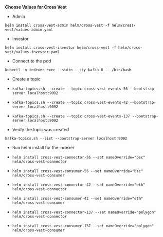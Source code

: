 **Choose Values for Cross Vest**

- Admin

`helm install cross-vest-admin helm/cross-vest -f helm/cross-vest/values-admin.yaml`

- Investor

`helm install cross-vest-investor helm/cross-vest -f helm/cross-vest/values-investor.yaml`

- Connect to the pod

`kubectl -n indexer exec --stdin --tty kafka-0 -- /bin/bash`

- Create a topic

- `kafka-topics.sh --create --topic cross-vest-events-56 --bootstrap-server localhost:9092`
- `kafka-topics.sh --create --topic cross-vest-events-42 --bootstrap-server localhost:9092`
- `kafka-topics.sh --create --topic cross-vest-events-137 --bootstrap-server localhost:9092`

- Verify the topic was created

`kafka-topics.sh --list --bootstrap-server localhost:9092`

- Run helm install for the indexer

- `helm install cross-vest-connector-56 --set nameOverride="bsc" helm/cross-vest-connector`
- `helm install cross-vest-consumer-56 --set nameOverride="bsc" helm/cross-vest-consumer`

- `helm install cross-vest-connector-42 --set nameOverride="eth" helm/cross-vest-connector`
- `helm install cross-vest-consumer-42 --set nameOverride="eth" helm/cross-vest-consumer`

- `helm install cross-vest-connector-137 --set nameOverride="polygon" helm/cross-vest-connector`
- `helm install cross-vest-consumer-137 --set nameOverride="polygon" helm/cross-vest-consumer`